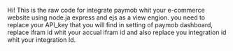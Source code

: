 Hi!
This is the raw code for integrate paymob whit your e-commerce website using node.ja express and ejs as a view engion.
you need to replace your API_key that you will find in setting of paymob dashboard, replace ifram id whit your accual ifram id and also replace you integration id whit your integration Id.
